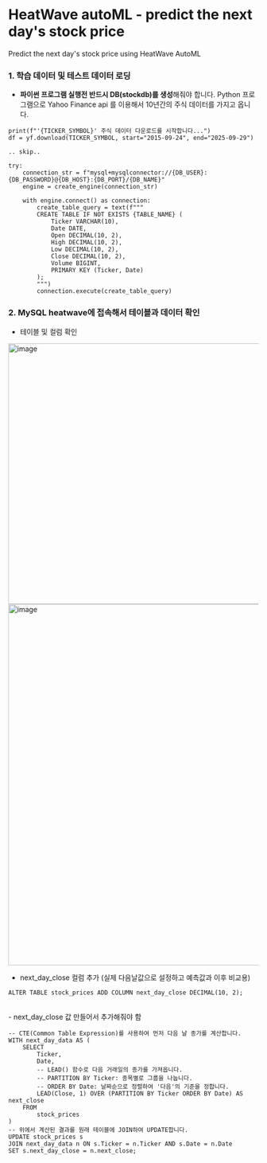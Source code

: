 # HeatWave autoML - predict the next day's stock price
Predict the next day's stock price using HeatWave AutoML


### 1.	학습 데이터 및 테스트 데이터 로딩
-  **파이썬 프로그램 실행전 반드시 DB(stockdb)를 생성**해줘야 합니다. Python 프로그램으로 Yahoo Finance api 를 이용해서 10년간의 주식 데이터를 가지고 옵니다. <br>

```
print(f"'{TICKER_SYMBOL}' 주식 데이터 다운로드를 시작합니다...")
df = yf.download(TICKER_SYMBOL, start="2015-09-24", end="2025-09-29")

.. skip..

try:
    connection_str = f"mysql+mysqlconnector://{DB_USER}:{DB_PASSWORD}@{DB_HOST}:{DB_PORT}/{DB_NAME}"
    engine = create_engine(connection_str)

    with engine.connect() as connection:
        create_table_query = text(f"""
        CREATE TABLE IF NOT EXISTS {TABLE_NAME} (
            Ticker VARCHAR(10),
            Date DATE,
            Open DECIMAL(10, 2),
            High DECIMAL(10, 2),
            Low DECIMAL(10, 2),
            Close DECIMAL(10, 2),
            Volume BIGINT,
            PRIMARY KEY (Ticker, Date)
        );
        """)
        connection.execute(create_table_query)

```

### 2.	MySQL heatwave에 접속해서 테이블과 데이터 확인
-  테이블 및 컬럼 확인 <br>
<img width="1168" height="524" alt="image" src="https://github.com/user-attachments/assets/ab79946e-46de-4baf-97dd-f3157db01099" />
<br>
<img width="1468" height="726" alt="image" src="https://github.com/user-attachments/assets/39f0a8d4-57cf-48f6-ad2b-0126f63e37eb" />
<br>

- next_day_close 컬럼 추가 (실제 다음날값으로 설정하고 예측값과 이후 비교용)
```
ALTER TABLE stock_prices ADD COLUMN next_day_close DECIMAL(10, 2);
```
<br>
- next_day_close 값 만들어서 추가해줘야 함

```
-- CTE(Common Table Expression)를 사용하여 먼저 다음 날 종가를 계산합니다.
WITH next_day_data AS (
    SELECT
        Ticker,
        Date,
        -- LEAD() 함수로 다음 거래일의 종가를 가져옵니다.
        -- PARTITION BY Ticker: 종목별로 그룹을 나눕니다.
        -- ORDER BY Date: 날짜순으로 정렬하여 '다음'의 기준을 정합니다.
        LEAD(Close, 1) OVER (PARTITION BY Ticker ORDER BY Date) AS next_close
    FROM
        stock_prices
)
-- 위에서 계산된 결과를 원래 테이블에 JOIN하여 UPDATE합니다.
UPDATE stock_prices s
JOIN next_day_data n ON s.Ticker = n.Ticker AND s.Date = n.Date
SET s.next_day_close = n.next_close;

```
